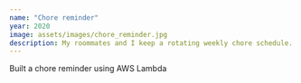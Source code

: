 ```yaml
---
name: "Chore reminder"
year: 2020
image: assets/images/chore_reminder.jpg
description: My roommates and I keep a rotating weekly chore schedule. Tired of manual spreadsheets, I used AWS Lambda to automate the process by sending us a weekly text message with our job for the week.
---
```

Built a chore reminder using AWS Lambda